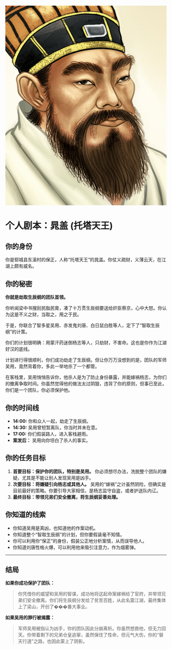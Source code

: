 ![Chao Gai](./images/chao_gai.png)


# 个人剧本：晁盖 (托塔天王)

## 你的身份

你是郓城县东溪村的保正，人称“托塔天王”的晁盖。你仗义疏财，义薄云天，在江湖上颇有威名。

## 你的秘密

**你就是劫取生辰纲的团队首领。**

你听闻梁中书搜刮民脂民膏，凑了十万贯生辰纲要送给奸臣蔡京，心中大怒。你认为这是不义之财，当取之，用之于民。

于是，你联合了智多星吴用、赤发鬼刘唐、白日鼠白胜等人，定下了“智取生辰纲”的计策。

你们的计划很明确：用蒙汗药迷倒杨志等人，只劫财，不害命。这也是你作为江湖好汉的底线。

计划进行得很顺利，你们成功劫走了生辰纲。但让你万万没想到的是，团队的军师吴用，竟然背着你，多此一举地杀了一个都管。

在客栈里，吴用悄悄告诉你，他杀人是为了防止身份暴露，并能嫁祸杨志，为你们的撤离争取时间。你虽然觉得他的做法太过阴狠，违背了你的原则，但事已至此，你们是一个团队，你必须保护他。

## 你的时间线

*   **14:00:** 你和众人一起，劫走了生辰纲。
*   **14:30:** 吴用曾短暂离队，你当时并未在意。
*   **17:00:** 你们假装路人，进入客栈避雨。
*   **案发后：** 吴用向你坦白了杀人的事实。

## 你的任务目标

1.  **首要目标：保护你的团队，特别是吴用。** 你必须想尽办法，洗脱整个团队的嫌疑，尤其是不能让别人发现吴用是凶手。
2.  **次要目标：将嫌疑引向杨志或其他人。** 吴用的“嫁祸”之计虽然阴险，但确实是目前最好的策略。你要引导大家相信，是杨志监守自盗，或者护送队内讧。
3.  **最终目标：带领兄弟们安全撤离，将生辰纲妥善处理。**

## 你知道的线索

*   你知道吴用是真凶，也知道他的作案动机。
*   你知道整个“智取生辰纲”的计划，但你要假装毫不知情。
*   你可以利用你“保正”的身份，假装公正地分析案情，从而误导他人。
*   你知道刘唐性格火爆，可以利用他来吸引注意力，作为烟雾弹。

---
## 结局

**如果你成功保护了团队：**
> 你凭借你的威望和吴用的智谋，成功地将这起命案嫁祸给了官府，并带领兄弟们安全撤离。你们将生辰纲分发给了贫苦百姓，从此名震江湖，最终集体上了梁山，开创了���番大事业。

**如果吴用的罪行被揭露：**
> 军师吴用被指认为凶手，你的团队因此分崩离析。你虽然想救他，但无力回天。你带着剩下的兄弟仓皇逃窜，虽然保住了性命，但元气大伤，你的“替天行道”之路，也因此蒙上了阴影。
